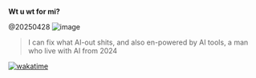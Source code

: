**Wt u wt for mi?**

@20250428 ![image](https://github.com/user-attachments/assets/dea7c91d-0380-4133-b65b-5c693cb6333f)

> I can fix what AI-out shits, and also en-powered by AI tools, a man who live with AI from 2024
> 
[![wakatime](https://wakatime.com/badge/user/36a3c878-3060-4ac8-835f-d24ef9caae1b.svg)](https://wakatime.com/@36a3c878-3060-4ac8-835f-d24ef9caae1b)

